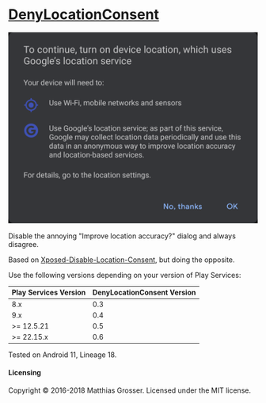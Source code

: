 # [DenyLocationConsent](http://repo.xposed.info/module/org.brainkiller.xposed.denylocationconsent)

![Improve location accuracy](https://raw.githubusercontent.com/mtgrosser/DenyLocationConsent/master/gfx/location_accuracy.png)

Disable the annoying "Improve location accuracy?" dialog and always disagree.

Based on [Xposed-Disable-Location-Consent](https://github.com/MohammadAG/Xposed-Disable-Location-Consent), but doing the opposite.

Use the following versions depending on your version of Play Services:

| Play Services Version  | DenyLocationConsent Version |
| ---------------------- | --------------------------- |
| 8.x                    | 0.3                         |
| 9.x                    | 0.4                         |
| >= 12.5.21             | 0.5                         |
| >= 22.15.x             | 0.6                         |

Tested on Android 11, Lineage 18.

#### Licensing
Copyright &copy; 2016-2018 Matthias Grosser. Licensed under the MIT license.
